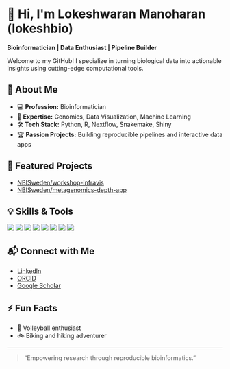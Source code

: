 # 👋 Hi, I'm Lokeshwaran Manoharan (lokeshbio)

**Bioinformatician | Data Enthusiast | Pipeline Builder**

Welcome to my GitHub! I specialize in turning biological data into actionable insights using cutting-edge computational tools.

## 🚀 About Me

- 💻 **Profession:** Bioinformatician
- 🧬 **Expertise:** Genomics, Data Visualization, Machine Learning
- 🛠 **Tech Stack:** Python, R, Nextflow, Snakemake, Shiny
- 🏆 **Passion Projects:** Building reproducible pipelines and interactive data apps

## 🌟 Featured Projects

- [NBISweden/workshop-infravis](https://github.com/NBISweden/workshop-infravis)
- [NBISweden/metagenomics-depth-app](https://github.com/NBISweden/metagenomics-depth-app)

## 💡 Skills & Tools

<p>
  <img src="https://img.shields.io/badge/Python-3776AB?logo=python&logoColor=white" />
  <img src="https://img.shields.io/badge/R-276DC3?logo=r&logoColor=white" />
  <img src="https://img.shields.io/badge/Nextflow-16A085?logo=nextflow&logoColor=white" />
  <img src="https://img.shields.io/badge/Data%20Visualization-FFA500?logo=tableau&logoColor=white" />
  <img src="https://img.shields.io/badge/Machine%20Learning-00C853?logo=scikit-learn&logoColor=white" />
  <img src="https://img.shields.io/badge/Genomics-8E24AA?logo=dna&logoColor=white" />
  <img src="https://img.shields.io/badge/Snakemake-5B4638?logo=snakemake&logoColor=white" />
  <img src="https://img.shields.io/badge/Shiny-00998F?logo=rshiny&logoColor=white" />
</p>

## 📬 Connect with Me

- [LinkedIn](https://www.linkedin.com/in/lokeshwaran-manoharan-phd-35218238/)
- [ORCID](https://orcid.org/0000-0001-9751-5745) <!-- Add your ORCID ID if you want! -->
- [Google Scholar](https://scholar.google.com/citations?user=1-A8bf8AAAAJ&hl=en) <!-- Add your Scholar profile if you want! -->

## ⚡ Fun Facts

- 🏐 Volleyball enthusiast
- 🚲 Biking and hiking adventurer

---

> “Empowering research through reproducible bioinformatics.”
